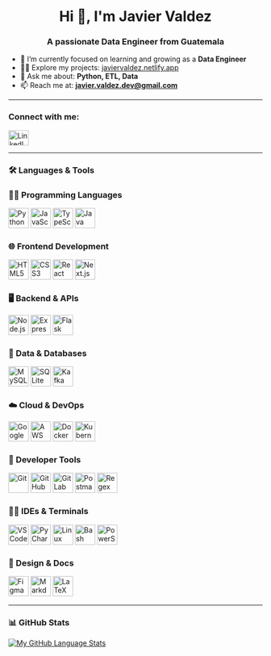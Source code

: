 <h1 align="center">Hi 👋, I'm Javier Valdez</h1>
<h3 align="center">A passionate Data Engineer from Guatemala</h3>

- 🌱 I’m currently focused on learning and growing as a **Data Engineer**  
- 👨‍💻 Explore my projects: [javiervaldez.netlify.app](https://javiervaldez.netlify.app/)  
- 💬 Ask me about: **Python, ETL, Data**  
- 📫 Reach me at: **javier.valdez.dev@gmail.com**

---

<h3 align="left">Connect with me:</h3>
<p align="left">
  <a href="https://www.linkedin.com/in/javier-valdez-one/?locale=en_US" target="_blank">
    <img src="https://raw.githubusercontent.com/rahuldkjain/github-profile-readme-generator/master/src/images/icons/Social/linked-in-alt.svg" alt="LinkedIn" height="30" width="40" />
  </a>
</p>

---

<h3 align="left">🛠️ Languages & Tools</h3>

### 👨‍💻 Programming Languages
<p>
  <img src="https://skillicons.dev/icons?i=py" alt="Python" height="40"/>
  <img src="https://skillicons.dev/icons?i=js" alt="JavaScript" height="40"/>
  <img src="https://skillicons.dev/icons?i=ts" alt="TypeScript" height="40"/>
  <img src="https://skillicons.dev/icons?i=java" alt="Java" height="40"/>
</p>

### 🌐 Frontend Development
<p>
  <img src="https://skillicons.dev/icons?i=html" alt="HTML5" height="40"/>
  <img src="https://skillicons.dev/icons?i=css" alt="CSS3" height="40"/>
  <img src="https://skillicons.dev/icons?i=react" alt="React" height="40"/>
  <img src="https://skillicons.dev/icons?i=nextjs" alt="Next.js" height="40"/>
</p>

### 🖥️ Backend & APIs
<p>
  <img src="https://skillicons.dev/icons?i=nodejs" alt="Node.js" height="40"/>
  <img src="https://skillicons.dev/icons?i=express" alt="Express" height="40"/>
  <img src="https://skillicons.dev/icons?i=flask" alt="Flask" height="40"/>
</p>

### 🧠 Data & Databases
<p>
  <img src="https://skillicons.dev/icons?i=mysql" alt="MySQL" height="40"/>
  <img src="https://skillicons.dev/icons?i=sqlite" alt="SQLite" height="40"/>
  <img src="https://skillicons.dev/icons?i=kafka" alt="Kafka" height="40"/>
</p>

### ☁️ Cloud & DevOps
<p>
  <img src="https://skillicons.dev/icons?i=gcp" alt="Google Cloud" height="40"/>
  <img src="https://skillicons.dev/icons?i=aws" alt="AWS" height="40"/>
  <img src="https://skillicons.dev/icons?i=docker" alt="Docker" height="40"/>
  <img src="https://skillicons.dev/icons?i=kubernetes" alt="Kubernetes" height="40"/>
</p>

### 🧰 Developer Tools
<p>
  <img src="https://skillicons.dev/icons?i=git" alt="Git" height="40"/>
  <img src="https://skillicons.dev/icons?i=github" alt="GitHub" height="40"/>
  <img src="https://skillicons.dev/icons?i=gitlab" alt="GitLab" height="40"/>
  <img src="https://skillicons.dev/icons?i=postman" alt="Postman" height="40"/>
  <img src="https://skillicons.dev/icons?i=regex" alt="Regex" height="40"/>
</p>

### 🧑‍💻 IDEs & Terminals
<p>
  <img src="https://skillicons.dev/icons?i=vscode" alt="VS Code" height="40"/>
  <img src="https://skillicons.dev/icons?i=pycharm" alt="PyCharm" height="40"/>
  <img src="https://skillicons.dev/icons?i=linux" alt="Linux" height="40"/>
  <img src="https://skillicons.dev/icons?i=bash" alt="Bash" height="40"/>
  <img src="https://skillicons.dev/icons?i=powershell" alt="PowerShell" height="40"/>
</p>

### 🎨 Design & Docs
<p>
  <img src="https://skillicons.dev/icons?i=figma" alt="Figma" height="40"/>
  <img src="https://skillicons.dev/icons?i=md" alt="Markdown" height="40"/>
  <img src="https://skillicons.dev/icons?i=latex" alt="LaTeX" height="40"/>
</p>

---

<h3 align="left">📊 GitHub Stats</h3>

[![My GitHub Language Stats](https://github-readme-stats.vercel.app/api/top-langs/?username=xavi-val&langs_count=10&theme=tokyonight&layout=compact)]()
